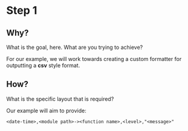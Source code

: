 # Step 1

## Why?

What is the goal, here. What are you trying to achieve?

For our example, we will work towards creating a custom formatter
for outputting a **csv** style format.

## How?

What is the specific layout that is required?

Our example will aim to provide:

```text
<date-time>,<module path>-><function name>,<level>,"<message>"
```
